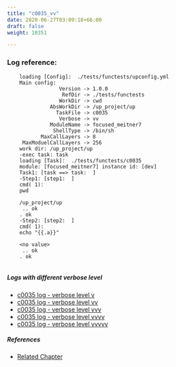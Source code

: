 ```yaml
---
title: "c0035_vv"
date: 2020-06-27T03:09:18+66:00
draft: false
weight: 10351

---
```


### Log reference: <no value>

```
    loading [Config]:  ./tests/functests/upconfig.yml
    Main config:
                 Version -> 1.0.0
                  RefDir -> ./tests/functests
                 WorkDir -> cwd
              AbsWorkDir -> /up_project/up
                TaskFile -> c0035
                 Verbose -> vv
              ModuleName -> focused_meitner7
               ShellType -> /bin/sh
           MaxCallLayers -> 8
     MaxModuelCallLayers -> 256
    work dir: /up_project/up
    -exec task: task
    loading [Task]:  ./tests/functests/c0035
    module: [focused_meitner7] instance id: [dev]
    Task1: [task ==> task:  ]
    -Step1: [step1:  ]
    cmd( 1):
    pwd
    
    /up_project/up
     .. ok
    . ok
    -Step2: [step2:  ]
    cmd( 1):
    echo "{{.a}}"
    
    <no value>
     .. ok
    . ok
    
```

##### Logs with different verbose level
* [c0035 log - verbose level v](../../logs/c0035_v)
* [c0035 log - verbose level vv](../../logs/c0035_vv)
* [c0035 log - verbose level vvv](../../logs/c0035_vvv)
* [c0035 log - verbose level vvvv](../../logs/c0035_vvvv)
* [c0035 log - verbose level vvvvv](../../logs/c0035_vvvvv)

##### References
* [Related Chapter](../../vars/c0035)
